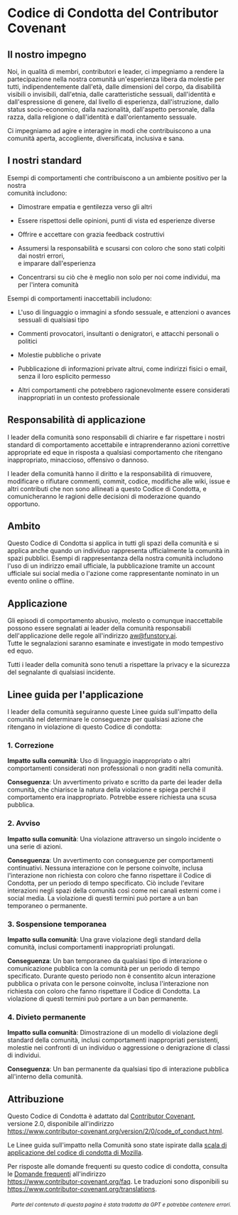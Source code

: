 # Codice di Condotta del Contributor Covenant

## Il nostro impegno

Noi, in qualità di membri, contributori e leader, ci impegniamo a rendere la partecipazione nella nostra comunità un'esperienza libera da molestie per tutti, indipendentemente dall'età, dalle dimensioni del corpo, da disabilità visibili o invisibili, dall'etnia, dalle caratteristiche sessuali, dall'identità e dall'espressione di genere, dal livello di esperienza, dall'istruzione, dallo status socio-economico, dalla nazionalità, dall'aspetto personale, dalla razza, dalla religione o dall'identità e dall'orientamento sessuale.

Ci impegniamo ad agire e interagire in modi che contribuiscono a una comunità aperta, accogliente, diversificata, inclusiva e sana.

## I nostri standard

Esempi di comportamenti che contribuiscono a un ambiente positivo per la nostra  
comunità includono:

* Dimostrare empatia e gentilezza verso gli altri  
* Essere rispettosi delle opinioni, punti di vista ed esperienze diverse  
* Offrire e accettare con grazia feedback costruttivi  
* Assumersi la responsabilità e scusarsi con coloro che sono stati colpiti dai nostri errori,  
  e imparare dall'esperienza

* Concentrarsi su ciò che è meglio non solo per noi come individui, ma per l'intera comunità

Esempi di comportamenti inaccettabili includono:

* L'uso di linguaggio o immagini a sfondo sessuale, e attenzioni o avances sessuali di qualsiasi tipo

* Commenti provocatori, insultanti o denigratori, e attacchi personali o politici
* Molestie pubbliche o private
* Pubblicazione di informazioni private altrui, come indirizzi fisici o email, senza il loro esplicito permesso

* Altri comportamenti che potrebbero ragionevolmente essere considerati inappropriati in un contesto professionale

## Responsabilità di applicazione

I leader della comunità sono responsabili di chiarire e far rispettare i nostri standard di comportamento accettabile e intraprenderanno azioni correttive appropriate ed eque in risposta a qualsiasi comportamento che ritengano inappropriato, minaccioso, offensivo o dannoso.

I leader della comunità hanno il diritto e la responsabilità di rimuovere, modificare o rifiutare commenti, commit, codice, modifiche alle wiki, issue e altri contributi che non sono allineati a questo Codice di Condotta, e comunicheranno le ragioni delle decisioni di moderazione quando opportuno.

## Ambito

Questo Codice di Condotta si applica in tutti gli spazi della comunità e si applica anche quando un individuo rappresenta ufficialmente la comunità in spazi pubblici. Esempi di rappresentanza della nostra comunità includono l'uso di un indirizzo email ufficiale, la pubblicazione tramite un account ufficiale sui social media o l'azione come rappresentante nominato in un evento online o offline.

## Applicazione

Gli episodi di comportamento abusivo, molesto o comunque inaccettabile possono essere segnalati ai leader della comunità responsabili dell'applicazione delle regole all'indirizzo aw@funstory.ai.  
Tutte le segnalazioni saranno esaminate e investigate in modo tempestivo ed equo.  

Tutti i leader della comunità sono tenuti a rispettare la privacy e la sicurezza del segnalante di qualsiasi incidente.

## Linee guida per l'applicazione

I leader della comunità seguiranno queste Linee guida sull'impatto della comunità nel determinare le conseguenze per qualsiasi azione che ritengano in violazione di questo Codice di condotta:

### 1. Correzione

**Impatto sulla comunità**: Uso di linguaggio inappropriato o altri comportamenti considerati non professionali o non graditi nella comunità.

**Conseguenza**: Un avvertimento privato e scritto da parte dei leader della comunità, che chiarisce la natura della violazione e spiega perché il comportamento era inappropriato. Potrebbe essere richiesta una scusa pubblica.

### 2. Avviso

**Impatto sulla comunità**: Una violazione attraverso un singolo incidente o una serie di azioni.

**Conseguenza**: Un avvertimento con conseguenze per comportamenti continuativi. Nessuna interazione con le persone coinvolte, inclusa l'interazione non richiesta con coloro che fanno rispettare il Codice di Condotta, per un periodo di tempo specificato. Ciò include l'evitare interazioni negli spazi della comunità così come nei canali esterni come i social media. La violazione di questi termini può portare a un ban temporaneo o permanente.

### 3. Sospensione temporanea

**Impatto sulla comunità**: Una grave violazione degli standard della comunità, inclusi comportamenti inappropriati prolungati.

**Conseguenza**: Un ban temporaneo da qualsiasi tipo di interazione o comunicazione pubblica con la comunità per un periodo di tempo specificato. Durante questo periodo non è consentito alcun interazione pubblica o privata con le persone coinvolte, inclusa l'interazione non richiesta con coloro che fanno rispettare il Codice di Condotta. La violazione di questi termini può portare a un ban permanente.

### 4. Divieto permanente

**Impatto sulla comunità**: Dimostrazione di un modello di violazione degli standard della comunità, inclusi comportamenti inappropriati persistenti, molestie nei confronti di un individuo o aggressione o denigrazione di classi di individui.

**Conseguenza**: Un ban permanente da qualsiasi tipo di interazione pubblica all'interno della comunità.

## Attribuzione

Questo Codice di Condotta è adattato dal [Contributor Covenant][homepage],  
versione 2.0, disponibile all'indirizzo  
https://www.contributor-covenant.org/version/2/0/code_of_conduct.html.  

Le Linee guida sull'impatto nella Comunità sono state ispirate dalla [scala di applicazione del codice di condotta di Mozilla](https://github.com/mozilla/diversity).  

[homepage]: https://www.contributor-covenant.org  

Per risposte alle domande frequenti su questo codice di condotta, consulta le [Domande frequenti](#domande-frequenti) all'indirizzo  
https://www.contributor-covenant.org/faq. Le traduzioni sono disponibili su  
https://www.contributor-covenant.org/translations.

<div align="right"> 
<h6><small>Parte del contenuto di questa pagina è stata tradotta da GPT e potrebbe contenere errori.</small></h6>